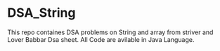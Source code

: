 # DSA_String
This repo containes DSA problems on String and array from striver and Lover Babbar Dsa sheet.
All Code are avilable in Java Language.
